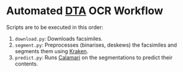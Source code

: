 # Automated [DTA](https://deutschestextarchiv.de) OCR Workflow
Scripts are to be executed in this order:
1. `download.py`: Downloads facsimiles.
2. `segment.py`: Preprocesses (binarises, deskews) the facsimiles and segments them using [Kraken](http://kraken.re/master/index.html). 
3. `predict.py`: Runs [Calamari](https://github.com/Calamari-OCR/calamari) on the segmentations to predict their contents.
